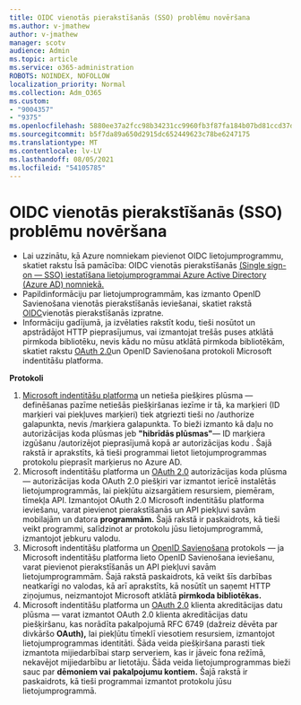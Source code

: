 ```yaml
---
title: OIDC vienotās pierakstīšanās (SSO) problēmu novēršana
ms.author: v-jmathew
author: v-jmathew
manager: scotv
audience: Admin
ms.topic: article
ms.service: o365-administration
ROBOTS: NOINDEX, NOFOLLOW
localization_priority: Normal
ms.collection: Adm_O365
ms.custom:
- "9004357"
- "9375"
ms.openlocfilehash: 5880ee37a2fcc98b34231cc9960fb3f87fa184b07bd81ccd37d0ea5a78170af0
ms.sourcegitcommit: b5f7da89a650d2915dc652449623c78be6247175
ms.translationtype: MT
ms.contentlocale: lv-LV
ms.lasthandoff: 08/05/2021
ms.locfileid: "54105785"
---
```

# <a name="troubleshoot-oidc-based-seamless-single-sign-on-sso-issues"></a>OIDC vienotās pierakstīšanās (SSO) problēmu novēršana

- Lai uzzinātu, kā Azure nomniekam pievienot OIDC lietojumprogrammu, skatiet rakstu Īsā pamācība: OIDC vienotās pierakstīšanās [(Single sign-on — SSO) iestatīšana lietojumprogrammai Azure Active Directory (Azure AD) nomniekā.](https://docs.microsoft.com/azure/active-directory/manage-apps/add-application-portal-setup-oidc-sso)
- Papildinformāciju par lietojumprogrammām, kas izmanto OpenID Savienošana vienotās pierakstīšanās ieviešanai, skatiet rakstā [OIDC](https://docs.microsoft.com/azure/active-directory/manage-apps/configure-oidc-single-sign-on)vienotās pierakstīšanās izpratne.
- Informāciju gadījumā, ja izvēlaties rakstīt kodu, tieši nosūtot un apstrādājot HTTP pieprasījumus, vai izmantojat trešās puses atklātā pirmkoda bibliotēku, nevis kādu no mūsu atklātā pirmkoda bibliotēkām, skatiet rakstu [OAuth 2.0](https://docs.microsoft.com/azure/active-directory/develop/active-directory-v2-protocols)un OpenID Savienošana protokoli Microsoft indentitāšu platforma.

**Protokoli**

1. [Microsoft indentitāšu platforma](https://docs.microsoft.com/azure/active-directory/develop/v2-oauth2-implicit-grant-flow) un netieša piešķires plūsma — definēšanas pazīme netiešās piešķiršanas iezīme ir tā, ka marķieri (ID marķieri vai piekļuves marķieri) tiek atgriezti tieši no /authorize galapunkta, nevis /marķiera galapunkta. To bieži izmanto kā daļu no autorizācijas koda plūsmas jeb **"hibrīdās plūsmas"**— ID marķiera izgūšanu /autorizējot pieprasījumā kopā ar autorizācijas kodu . Šajā rakstā ir aprakstīts, kā tieši programmai lietot lietojumprogrammas protokolu pieprasīt marķierus no Azure AD.
2. Microsoft indentitāšu platforma un [OAuth 2.0](https://docs.microsoft.com/azure/active-directory/develop/v2-oauth2-auth-code-flow) autorizācijas koda plūsma — autorizācijas koda OAuth 2.0 piešķiri var izmantot ierīcē instalētās lietojumprogrammās, lai piekļūtu aizsargātiem resursiem, piemēram, tīmekļa API. Izmantojot OAuth 2.0 Microsoft indentitāšu platforma ieviešanu, varat pievienot pierakstīšanās un API piekļuvi savām mobilajām un datora **programmām.** Šajā rakstā ir paskaidrots, kā tieši veikt programmi, salīdzinot ar protokolu jūsu lietojumprogrammā, izmantojot jebkuru valodu.
3. Microsoft indentitāšu platforma un [OpenID Savienošana](https://docs.microsoft.com/azure/active-directory/develop/v2-protocols-oidc) protokols — ja Microsoft indentitāšu platforma lieto OpenID Savienošana ieviešanu, varat pievienot pierakstīšanās un API piekļuvi savām lietojumprogrammām. Šajā rakstā paskaidrots, kā veikt šīs darbības neatkarīgi no valodas, kā arī aprakstīts, kā nosūtīt un saņemt HTTP ziņojumus, neizmantojot Microsoft atklātā **pirmkoda bibliotēkas.**
4. Microsoft indentitāšu platforma un [OAuth 2.0](https://docs.microsoft.com/azure/active-directory/develop/v2-oauth2-client-creds-grant-flow) klienta akreditācijas datu plūsma — varat izmantot OAuth 2.0 klienta akreditācijas datu piešķiršanu, kas norādīta pakalpojumā RFC 6749 (dažreiz dēvēta par divkāršo **OAuth),** lai piekļūtu tīmeklī viesotiem resursiem, izmantojot lietojumprogrammas identitāti. Šāda veida piešķiršana parasti tiek izmantota mijiedarbībai starp serveriem, kas ir jāveic fona režīmā, nekavējot mijiedarbību ar lietotāju. Šāda veida lietojumprogrammas bieži sauc par **dēmoniem vai** **pakalpojumu kontiem.** Šajā rakstā ir paskaidrots, kā tieši programmai izmantot protokolu jūsu lietojumprogrammā.
